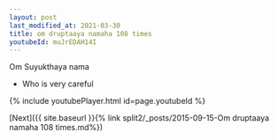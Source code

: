 ```yaml
---
layout: post
last_modified_at: 2021-03-30
title: om druptaaya namaha 108 times
youtubeId: muJrEDAH14I
---
```

 
 
Om Suyukthaya nama 
 
 -  Who is very careful 
 
  
 
  
 
 
 
 
 
 


{% include youtubePlayer.html id=page.youtubeId %}
 
[Next]({{ site.baseurl }}{% link  split2/_posts/2015-09-15-Om druptaaya namaha 108 times.md%})
 
